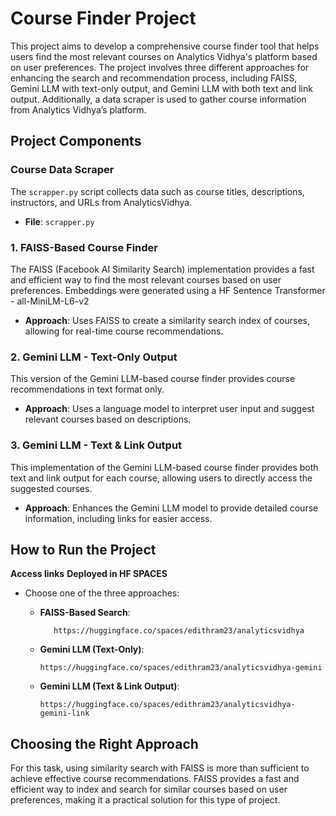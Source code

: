 # Course Finder Project

This project aims to develop a comprehensive course finder tool that helps users find the most relevant courses on Analytics Vidhya's platform based on user preferences. The project involves three different approaches for enhancing the search and recommendation process, including FAISS, Gemini LLM with text-only output, and Gemini LLM with both text and link output. Additionally, a data scraper is used to gather course information from Analytics Vidhya’s platform.

## Project Components

### **Course Data Scraper**

The `scrapper.py` script collects data such as course titles, descriptions, instructors, and URLs from AnalyticsVidhya. 
- **File**: `scrapper.py`
  
### 1. **FAISS-Based Course Finder**

The FAISS (Facebook AI Similarity Search) implementation provides a fast and efficient way to find the most relevant courses based on user preferences.
Embeddings were generated using a HF Sentence Transformer - all-MiniLM-L6-v2
- **Approach**: Uses FAISS to create a similarity search index of courses, allowing for real-time course recommendations.

### 2. **Gemini LLM - Text-Only Output**

This version of the Gemini LLM-based course finder provides course recommendations in text format only.
- **Approach**: Uses a language model to interpret user input and suggest relevant courses based on descriptions.

### 3. **Gemini LLM - Text & Link Output**

This implementation of the Gemini LLM-based course finder provides both text and link output for each course, allowing users to directly access the suggested courses.
- **Approach**: Enhances the Gemini LLM model to provide detailed course information, including links for easier access.

## How to Run the Project

**Access links**
   **Deployed in HF SPACES**
   - Choose one of the three approaches:
     - **FAISS-Based Search**:
       
       ```
          https://huggingface.co/spaces/edithram23/analyticsvidhya
       ```
     - **Gemini LLM (Text-Only)**:
       ```
       https://huggingface.co/spaces/edithram23/analyticsvidhya-gemini
       ```
     - **Gemini LLM (Text & Link Output)**:
       ```
       https://huggingface.co/spaces/edithram23/analyticsvidhya-gemini-link
       ```


## Choosing the Right Approach

For this task, using similarity search with FAISS is more than sufficient to achieve effective course recommendations. FAISS provides a fast and efficient way to index and search for similar courses based on user preferences, making it a practical solution for this type of project. 
